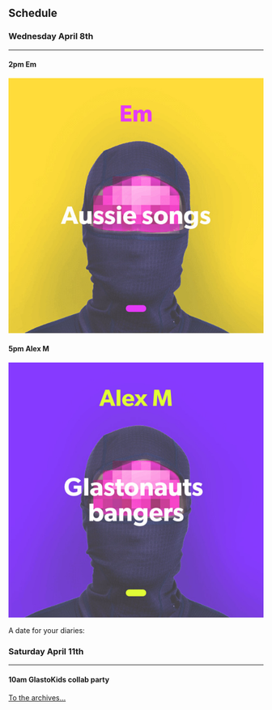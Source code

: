 ## Schedule

### Wednesday April 8th
---
#### 2pm Em
![alt-text](assets/owner/images/20200408-2pm.jpeg)

#### 5pm Alex M
![alt-text](assets/owner/images/20200408-5pm.jpeg)


A date for your diaries:
### Saturday April 11th
---
#### 10am GlastoKids collab party

[To the archives...](archive.html)
